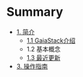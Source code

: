 # Summary

* [1. 简介](README.md)
  * [1.1 GaiaStack介绍](11-gaia.md)
  * 1.2 基本概念
  * [1.3 最近更新](13-zui-jin-geng-xin.md)
* [3. 操作指南](chapter1.md)

